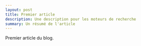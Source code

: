```yaml
---
layout: post
title: Premier article
description: Une description pour les moteurs de recherche
summary: Un résumé de l'article
---
```


Premier article du blog.
